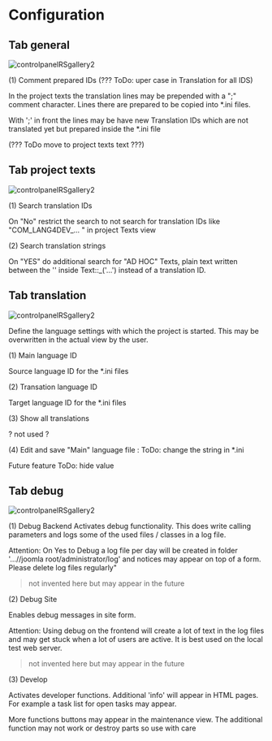 # Configuration

## Tab general

![controlpanelRSgallery2](https://github.com/ThomasFinnern/J_LangMan4ExtDevProject/blob/main/Documentation/J!4x/config/config.general.png?raw=true)

(1) Comment prepared IDs  (??? ToDo: uper case in Translation for all IDS)

In the project texts the translation lines may be prepended with a ";" comment character. Lines there are prepared to be copied into *.ini files.

With ';' in front the lines may be have new Translation IDs which are not translated yet but prepared inside the *.ini file

(??? ToDo move to project texts text ???)

## Tab project texts

![controlpanelRSgallery2](https://github.com/ThomasFinnern/J_LangMan4ExtDevProject/blob/main/Documentation/J!4x/config/config.projectTexts.png?raw=true)

(1) Search translation IDs

On "No" restrict the search to not search for translation IDs  like "COM_LANG4DEV_... " in project Texts view

(2) Search translation strings

On "YES" do additional search for "AD HOC" Texts, plain text written between the '' inside Text::_('...') instead of a translation ID.

## Tab translation

![controlpanelRSgallery2](https://github.com/ThomasFinnern/J_LangMan4ExtDevProject/blob/main/Documentation/J!4x/config/config.translation.png?raw=true)

Define the language settings with which the project is started. This may be overwritten in the actual view by the user.

(1) Main language ID

Source language ID for the *.ini files

(2) Transation language ID

Target language ID for the *.ini files

(3) Show all translations

? not used ?

(4) Edit and save "Main" language file : ToDo: change the string in *.ini

Future feature
ToDo: hide value

## Tab debug

![controlpanelRSgallery2](https://github.com/ThomasFinnern/J_LangMan4ExtDevProject/blob/main/Documentation/J!4x/config/config.debug.png?raw=true)

(1) Debug Backend
Activates debug functionality. This does write calling parameters and logs some of the used files / classes in a log file.

Attention: On Yes to Debug a log file per day will be created in folder '...//joomla root/administrator/log' and notices may appear on top of a form. Please delete log files regularly"

> not invented here but may appear in the future

(2) Debug Site

Enables debug messages in site form.

Attention: Using debug on the frontend will create a lot of text in the log files and may get stuck when a lot of users are active. It is best used on the local test web server.

> not invented here but may appear in the future

(3) Develop

Activates developer functions. Additional 'info' will appear in HTML pages. For example a task list for open tasks may appear.

More functions buttons may appear in the maintenance view. The additional function may not work  or destroy parts so use with care

